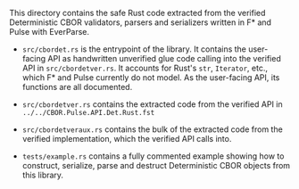 This directory contains the safe Rust code extracted from the verified
Deterministic CBOR validators, parsers and serializers written in F*
and Pulse with EverParse.

* `src/cbordet.rs` is the entrypoint of the library. It contains the
  user-facing API as handwritten unverified glue code calling into the
  verified API in `src/cbordetver.rs`. It accounts for Rust's `str`,
  `Iterator`, etc., which F* and Pulse currently do not model. As the
  user-facing API, its functions are all documented.

* `src/cbordetver.rs` contains the extracted code from the verified
  API in `../../CBOR.Pulse.API.Det.Rust.fst`

* `src/cbordetveraux.rs` contains the bulk of the extracted code from
  the verified implementation, which the verified API calls into.

* `tests/example.rs` contains a fully commented example showing how to
  construct, serialize, parse and destruct Deterministic CBOR objects
  from this library.
